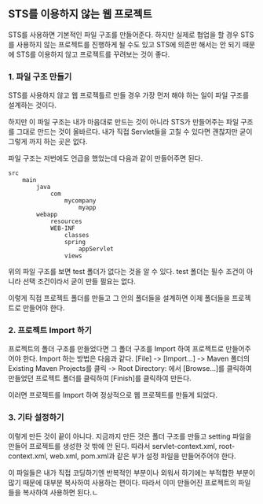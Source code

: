 ## STS를 이용하지 않는 웹 프로젝트

STS를 사용하면 기본적인 파일 구조를 만들어준다.
하지만 실제로 협업을 할 경우 STS를 사용하지 않는 프로젝트를 진행하게 될 수도 있고
STS에 의존만 해서는 안 되기 때문에 STS를 이용하지 않고 프로젝트를 꾸려보는 것이 좋다.

### 1. 파일 구조 만들기

STS를 사용하지 않고 웹 프로젝틀르 만들 경우 가장 먼저 해야 하는 일이
파일 구조를 설계하는 것이다.

하지만 이 파일 구조는 내가 마음대로 만드는 것이 아니라
STS가 만들어주는 파일 구조를 그대로 만드는 것이 올바르다.
내가 직접 Servlet들을 고칠 수 있다면 괜찮지만
굳이 그렇게 까지 하는 곳은 없다.

파일 구조는 저번에도 언급을 했었는데
다음과 같이 만들어주면 된다.

```file_structure
src
	main
		java
			com
				mycompany
					myapp
		webapp
			resources
			WEB-INF
				classes
				spring
					appServlet
				views
```

위의 파일 구조를 보면 test 폴더가 없다는 것을 알 수 있다.
test 폴더는 필수 조건이 아니라 선택 조건이라서 굳이 만들 필요는 없다.

이렇게 직접 프로젝트 폴더를 만들고 그 안의 폴더들을 설계하면
이제 폴더들을 프로젝트로 만들어야 한다.

### 2. 프로젝트 Import 하기

프로젝트의 폴더 구조를 만들었다면 그 폴더 구조를 Import 하여 프로젝트로 만들어주어야 한다.
Import 하는 방법은 다음과 같다.
[File] -> [Import...] -> Maven 폴더의 Existing Maven Projects를 클릭 ->
Root Directory: 에서 [Browse...]를 클릭하여 만들었던 프로젝트 폴더를 클릭하여
[Finish]를 클릭하여 만든다.

이러면 프로젝트를 Import 하여 정상적으로 웹 프로젝트를 만들게 되었다.

### 3. 기타 설정하기

이렇게 만든 것이 끝이 아니다.
지금까지 만든 것은 폴더 구조를 만들고 setting 파일을 만들어 프로젝트를 생성한 것 밖에 안 된다.
따라서 servlet-context.xml, root-context.xml, web.xml, pom.xml과 같은
부가 설정 파일을 만들어주어야 한다.

이 파일들은 내가 직접 코딩하기엔 반복적인 부분이나 외워서 하기에는 부적합한 부분이 많기 때문에
대부분 복사하여 사용하는 편이다.
따라서 이미 만들어진 프로젝트의 파일들을 복사하여 사용하면 된다.ㄴ